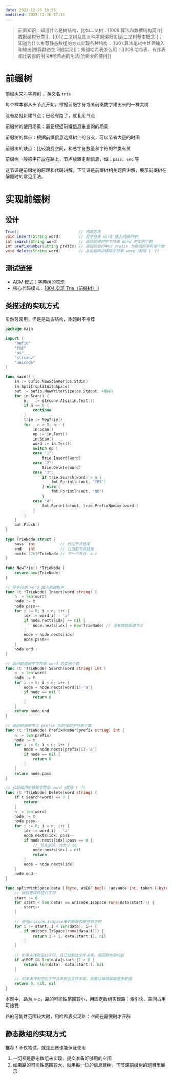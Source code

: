 ```yaml
---
date: 2023-12-26 16:35
modified: 2023-12-26 17:13
---
```


>前置知识：知道什么是树结构，比如二叉树：[[008.算法和数据结构简介|数据结构分类]]、[[017.二叉树及其三种序的递归实现|二叉树基本概念]]；知道为什么推荐静态数组的方式实现各种结构：[[001.算法笔试中处理输入和输出|推荐静态空间的实现]]；知道哈希表怎么用：[[008.哈希表、有序表和比较器的用法#哈希表的用法|哈希表的使用]]

# 前缀树

前缀树又叫字典树 ，英文名 `trie`

每个样本都从头节点开始，根据前缀字符或者前缀数字建出来的一棵大树

没有路就新建节点；已经有路了，就复用节点

前缀树的使用场景：需要根据前缀信息来查询的场景

前缀树的优点：根据前缀信息选择树上的分支，可以节省大量的时间

前缀树的缺点：比较浪费空间，和总字符数量和字符的种类有关

前缀树一般把字符放在路上，节点放置定制信息，如：`pass`、`end` 等

这节课是前缀树的原理和代码讲解。下节课是前缀树相关题目讲解，展示前缀树在解题时的常见用法。

# 实现前缀树

## 设计

```java
Trie()                          // 构造方法
void insert(String word)        // 将字符串 word 插入前缀树中
int search(String word)         // 返回前缀树中字符串 word 的实例个数
int prefixNumber(String prefix) // 返回前缀树中以 prefix 为前缀的字符串个数
void delete(String word)        // 从前缀树中移除字符串 word（移除 1 个）
```

## 测试链接

- ACM 模式：[字典树的实现](https://www.nowcoder.com/practice/7f8a8553ddbf4eaab749ec988726702b)
- 核心代码模式：[1804.实现 Trie（前缀树）II](https://leetcode.cn/problems/implement-trie-ii-prefix-tree/)

## 类描述的实现方式 

虽然最常用，但是是动态结构，刷题时不推荐

```go
package main
 
import (
    "bufio"
    "fmt"
    "os"
    "strconv"
    "unicode"
)
 
func main() {
    in := bufio.NewScanner(os.Stdin)
    in.Split(splitWithSpace)
    out := bufio.NewWriterSize(os.Stdout, 4096)
    for in.Scan() {
        n, _ := strconv.Atoi(in.Text())
        if n <= 0 {
            continue
        }
        trie := NewTrie()
        for ; n > 0; n-- {
            in.Scan()
            op := in.Text()
            in.Scan()
            word := in.Text()
            switch op {
            case "1":
                trie.Insert(word)
            case "2":
                trie.Delete(word)
            case "3":
                if trie.Search(word) > 0 {
                    fmt.Fprintln(out, "YES")
                } else {
                    fmt.Fprintln(out, "NO")
                }
            case "4":
                fmt.Fprintln(out, trie.PrefixNumber(word))
            }
        }
    }
    out.Flush()
}
 
type TrieNode struct {
    pass  int           // 经过节点结尾
    end   int           // 以当前节点结尾
    nexts [26]*TrieNode // 下一个节点，a-z
}
 
func NewTrie() *TrieNode {
    return new(TrieNode)
}
 
// 将字符串 word 插入前缀树中
func (t *TrieNode) Insert(word string) {
    n := len(word)
    node := t
    node.pass++
    for i := 0; i < n; i++ {
        idx := word[i] - 'a'
        if node.nexts[idx] == nil {
            node.nexts[idx] = new(TrieNode) // 没有路就新建节点
        }
        node = node.nexts[idx]
        node.pass++
    }
    node.end++
}
 
// 返回前缀树中字符串 word 的实例个数
func (t *TrieNode) Search(word string) int {
    n := len(word)
    node := t
    for i := 0; i < n; i++ {
        node = node.nexts[word[i]-'a']
        if node == nil {
            return 0
        }
    }
    return node.end
}
 
// 返回前缀树中以 prefix 为前缀的字符串个数
func (t *TrieNode) PrefixNumber(prefix string) int {
    n := len(prefix)
    node := t
    for i := 0; i < n; i++ {
        node = node.nexts[prefix[i]-'a']
        if node == nil {
            return 0
        }
    }
    return node.pass
}
 
// 从前缀树中移除字符串 word（移除 1 个）
func (t *TrieNode) Delete(word string) {
    if t.Search(word) == 0 {
        return
    }
    n := len(word)
    node := t
    node.pass--
    for i := 0; i < n; i++ {
        idx := word[i] - 'a'
        node.nexts[idx].pass--
        if node.nexts[idx].pass == 0 {
            // 节省空间，也为了 GC
            node.nexts[idx] = nil
            return
        }
        node = node.nexts[idx]
    }
    node.end--
}
 
func splitWithSpace(data []byte, atEOF bool) (advance int, token []byte, err error) {
    // 跳过连续的空白字符
    start := 0
    for start < len(data) && unicode.IsSpace(rune(data[start])) {
        start++
    }
 
    // 使用unicode.IsSpace来判断是否是空白字符
    for i := start; i < len(data); i++ {
        if unicode.IsSpace(rune(data[i])) {
            return i + 1, data[start:i], nil
        }
    }
 
    // 如果未找到空白字符，且已经到达文件末尾，返回剩余的内容
    if atEOF && len(data[start:]) > 0 {
        return len(data), data[start:], nil
    }
 
    // 如果未找到空白字符且未到达文件末尾，则要求继续读取更多数据
    return 0, nil, nil
}
```

本题中，路为 `a-z`，路的可能性范围较小，用固定数组实现路：索引快、空间占用可接受

路的可能性范围较大时，用哈希表实现路：空间在需要时才开辟

## 静态数组的实现方式

推荐！不仅笔试，就连比赛也能保证使用

1. 一切都是静态数组来实现，提交准备好够用的空间
2. 如果路的可能性范围较大，就用每一位的信息建树。下节课前缀树的题目里展示